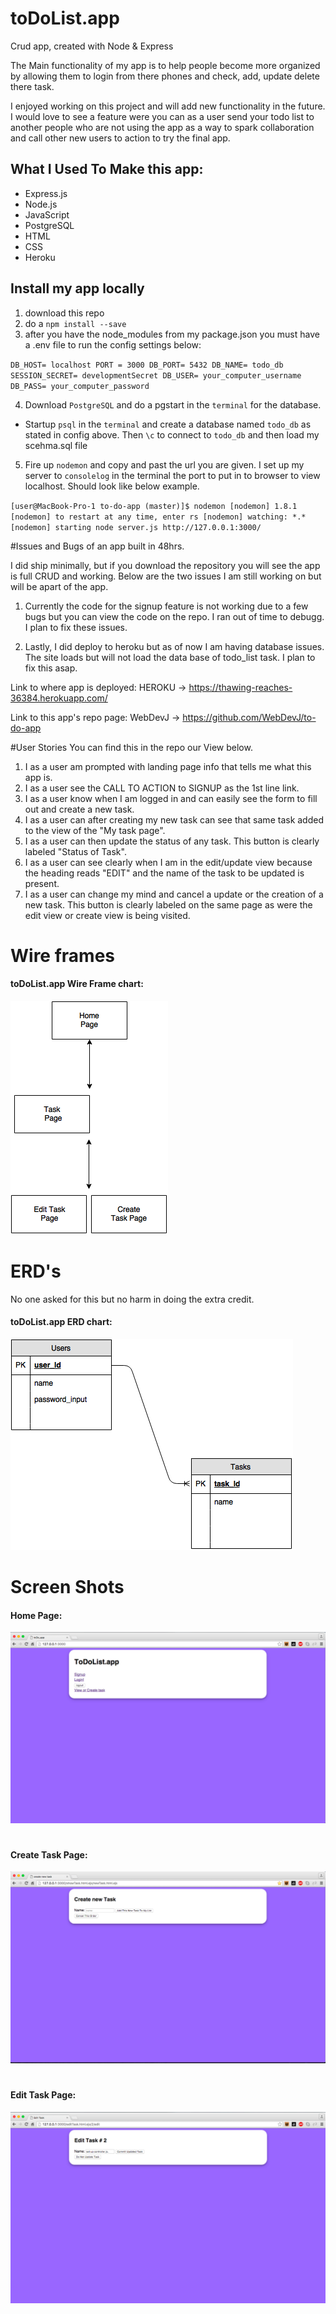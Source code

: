 # toDoList.app
Crud app, created with Node & Express

The Main functionality of my app is to help people become more organized by allowing them to login from there phones and check, add, update delete there task.

I enjoyed working on this project and will add new functionality in the future. I would love to see a feature were you can as a user send your todo list to another people who are not using the app as a way to spark collaboration and call other new users to action to try the final app.

## What I Used To Make this app:

* Express.js
* Node.js
* JavaScript
* PostgreSQL
* HTML
* CSS
* Heroku

## Install my app locally
1. download this repo
2. do a `npm install --save`
3. after you have the node_modules from my package.json you must have a .env file to run the config settings below:

`DB_HOST= localhost
PORT = 3000
DB_PORT= 5432
DB_NAME= todo_db
SESSION_SECRET= developmentSecret
DB_USER= your_computer_username
DB_PASS= your_computer_password`

4. Download `PostgreSQL` and do a pgstart in the `terminal` for the database.
* Startup `psql` in the `terminal` and create a database named `todo_db` as stated in config above. Then `\c` to connect to `todo_db` and then load my scehma.sql file

5. Fire up `nodemon` and copy and past the url you are given. I set up my server to `consolelog` in the terminal the port to put in to browser to view localhost. Should look like below example.

`[user@MacBook-Pro-1 to-do-app (master)]$ nodemon
[nodemon] 1.8.1
[nodemon] to restart at any time, enter rs
[nodemon] watching: *.*
[nodemon] starting node server.js
http://127.0.0.1:3000/`


#Issues and Bugs of an app built in 48hrs.

I did ship minimally, but if you download the repository you will see the app is full CRUD and working. Below are the two issues I am still working on but will be apart of the app.

1. Currently the code for the signup feature is not working due to a few bugs but you can view the code on the repo. I ran out of time to debugg. I plan to fix these issues.

2. Lastly, I did deploy to heroku but as of now I am having database issues. The site loads but will not load the data base of todo_list task. I plan to fix this asap.

Link to where app is deployed: HEROKU ->
https://thawing-reaches-36384.herokuapp.com/

Link to this app's repo page:
WebDevJ ->
https://github.com/WebDevJ/to-do-app


#User Stories
You can find this in the repo our View below.

1. I as a user am prompted with landing page info that tells me what this app is.
2. I as a user see the CALL TO ACTION to SIGNUP as the 1st line link.
3. I as a user know when I am logged in and can easily see the form to fill out and create a new task.
4. I as a user can after creating my new task can see that same task added to the view of the "My task page".
5. I as a user can then update the status of any task. This button is clearly labeled "Status of Task".
6. I as a user can see clearly when I am in the edit/update view because the heading reads "EDIT" and the name of the task to be updated is present.
7. I as a user can change my mind and cancel a update or the creation of a new task. This button is clearly labeled on the same page as were the edit view or create view is being visited.


# Wire frames
#### toDoList.app Wire Frame chart:
![](./images/frame.png)
#


# ERD's     
No one asked for this but no harm in doing the extra credit.
#### toDoList.app ERD chart:
![](./images/erd.png)
#

# Screen Shots    

#### Home Page:
![](./images/1of3.png)
#
#### Create Task Page:
![](./images/2of3.png)
#
#### Edit Task Page:
![](./images/3of3.png)
#

